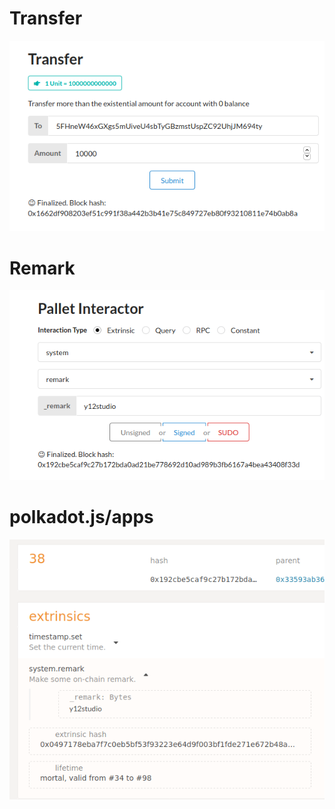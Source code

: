# Transfer 

![img](pallet-transfer.png)

# Remark

![img](pallet-remark.png)

# polkadot.js/apps

![img](remark-polkadot-app-js.png)